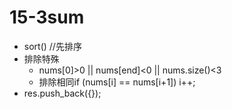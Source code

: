 # 15-3sum
* sort() //先排序
* 排除特殊
    * nums[0]>0 || nums[end]<0 || nums.size()<3
    * 排除相同if (nums[i] == nums[i+1]) i++;
* res.push_back({});
